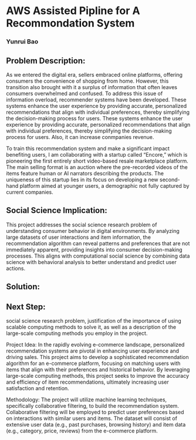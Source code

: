 # AWS Assisted Pipline for A Recommondation System

### Yunrui Bao

## Problem Description: 
As we entered the digital era, sellers embraced online platforms, offering consumers the convenience of shopping from home. However, this transition also brought with it a surplus of information that often leaves consumers overwhelmed and confused. To address this issue of information overload, recommender systems have been developed. These systems enhance the user experience by providing accurate, personalized recommendations that align with individual preferences, thereby simplifying the decision-making process for users. These systems enhance the user experience by providing accurate, personalized recommendations that align with individual preferences, thereby simplifying the decision-making process for users. Also, it can increase conmpanies revenue.  

To train this recommendation system and make a significant impact benefiting users,
I am collaborating with a startup called “Encore,” which is pioneering the first entirely short video-based resale marketplace platform. The main selling format is an auction where the pre-recorded videos of the items feature human or AI narrators describing the products. The uniqueness of this startup lies in its focus on developing a new second-hand platform aimed at younger users, a demographic not fully captured by current companies.


## Social Science Implication: 
This project addresses the social science research problem of understanding consumer behavior in digital environments. By analyzing large datasets of user interactions and item information, the recommendation algorithm can reveal patterns and preferences that are not immediately apparent, providing insights into consumer decision-making processes. This aligns with computational social science by combining data science with behavioral analysis to better understand and predict user actions.

## Solution: 

## Next Step: 

social science research problem, justification of the importance of using scalable computing methods to solve it, as well as a description of the large-scale computing methods you employ in the project.

Project Idea: In the rapidly evolving e-commerce landscape, personalized recommendation systems are pivotal in enhancing user experience and driving sales. This project aims to develop a sophisticated recommendation algorithm for an e-commerce platform, focusing on matching users with items that align with their preferences and historical behavior. By leveraging large-scale computing methods, this project seeks to improve the accuracy and efficiency of item recommendations, ultimately increasing user satisfaction and retention.


Methodology: The project will utilize machine learning techniques, specifically collaborative filtering, to build the recommendation system. Collaborative filtering will be employed to predict user preferences based on interactions with similar users and items. The dataset will consist of extensive user data (e.g., past purchases, browsing history) and item data (e.g., category, price, reviews) from the e-commerce platform.
